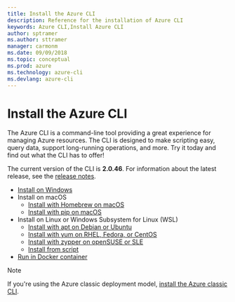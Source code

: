 ```yaml
---
title: Install the Azure CLI
description: Reference for the installation of Azure CLI
keywords: Azure CLI,Install Azure CLI
author: sptramer
ms.author: sttramer
manager: carmonm
ms.date: 09/09/2018
ms.topic: conceptual
ms.prod: azure
ms.technology: azure-cli
ms.devlang: azure-cli
---
```


# Install the Azure CLI

The Azure CLI is a command-line tool providing a great experience for managing Azure resources. The CLI is designed
to make scripting easy, query data, support long-running operations, and more. Try it today and find out what the CLI has to offer!

The current version of the CLI is **2.0.46**. For information about the latest release, see the [release notes](release-notes-azure-cli.md).

- [Install on Windows](install-azure-cli-windows.md)
- Install on macOS
  - [Install with Homebrew on macOS](install-azure-cli-homebrew.md)
  - [Install with pip on macOS](install-azure-cli-pip.md)
- Install on Linux or Windows Subsystem for Linux (WSL)
  - [Install with apt on Debian or Ubuntu](install-azure-cli-apt.md)
  - [Install with yum on RHEL, Fedora, or CentOS](install-azure-cli-yum.md)
  - [Install with zypper on openSUSE or SLE](install-azure-cli-zypper.md)
  - [Install from script](install-azure-cli-linux.md)
- [Run in Docker container](run-azure-cli-docker.md)

> [!NOTE]
> If you're using the Azure classic deployment model, [install the Azure classic CLI](install-classic-cli.md).
